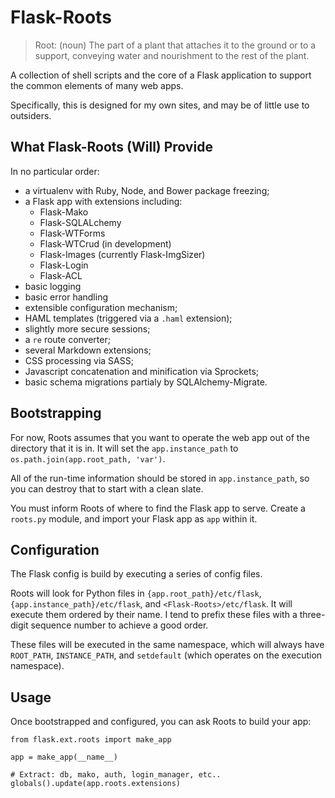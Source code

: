 Flask-Roots
===========

> Root: (noun) The part of a plant that attaches it to the ground or to a support, conveying water and nourishment to the rest of the plant.

A collection of shell scripts and the core of a Flask application to support the common elements of many web apps.

Specifically, this is designed for my own sites, and may be of little use to outsiders.


What Flask-Roots (Will) Provide
-------------------------------

In no particular order:

- a virtualenv with Ruby, Node, and Bower package freezing;
- a Flask app with extensions including:
    - Flask-Mako
    - Flask-SQLALchemy
    - Flask-WTForms
    - Flask-WTCrud (in development)
    - Flask-Images (currently Flask-ImgSizer)
    - Flask-Login
    - Flask-ACL
- basic logging
- basic error handling
- extensible configuration mechanism;
- HAML templates (triggered via a `.haml` extension);
- slightly more secure sessions;
- a `re` route converter;
- several Markdown extensions;
- CSS processing via SASS;
- Javascript concatenation and minification via Sprockets;
- basic schema migrations partialy by SQLAlchemy-Migrate.


Bootstrapping
-------------

For now, Roots assumes that you want to operate the web app out of the directory that it is in. It will set the `app.instance_path` to `os.path.join(app.root_path, 'var')`.

All of the run-time information should be stored in `app.instance_path`, so you can destroy that to start with a clean slate.

You must inform Roots of where to find the Flask app to serve. Create a `roots.py` module, and import your Flask app as `app` within it.


Configuration
-------------

The Flask config is build by executing a series of config files.

Roots will look for Python files in `{app.root_path}/etc/flask`, `{app.instance_path}/etc/flask`, and `<Flask-Roots>/etc/flask`. It will execute them ordered by their name. I tend to prefix these files with a three-digit sequence number to achieve a good order.

These files will be executed in the same namespace, which will always have `ROOT_PATH`, `INSTANCE_PATH`, and `setdefault` (which operates on the execution namespace).


Usage
-----

Once bootstrapped and configured, you can ask Roots to build your app:

~~~
from flask.ext.roots import make_app

app = make_app(__name__)

# Extract: db, mako, auth, login_manager, etc..
globals().update(app.roots.extensions)
~~~
